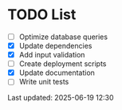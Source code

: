 # TODO List

- [ ] Optimize database queries
- [x] Update dependencies
- [x] Add input validation
- [ ] Create deployment scripts
- [x] Update documentation
- [ ] Write unit tests

Last updated: 2025-06-19 12:30
